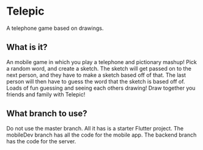 # Telepic

A telephone game based on drawings.

## What is it?

An mobile game in which you play a telephone and pictionary mashup! Pick a random word, and create a sketch. The sketch will get passed on to the next person, and they have to make a sketch based off of that. The last person will then have to guess the word that the sketch is based off of. Loads of fun guessing and seeing each others drawing! Draw together you friends and family with Telepic!

## What branch to use?

Do not use the master branch. All it has is a starter Flutter project. The mobileDev branch has all the code for the mobile app. The backend branch has the code for the server. 
